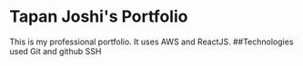 # Tapan Joshi's Portfolio
This is my professional portfolio. It uses AWS and ReactJS.
##Technologies used
Git and github
SSH
